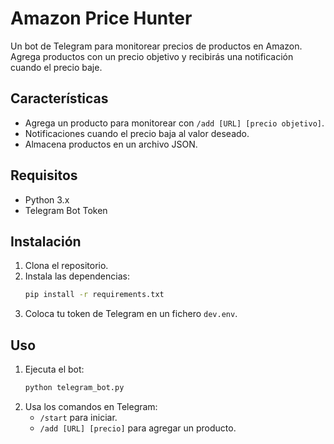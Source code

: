 # Amazon Price Hunter

Un bot de Telegram para monitorear precios de productos en Amazon. Agrega productos con un precio objetivo y recibirás una notificación cuando el precio baje.

## Características
- Agrega un producto para monitorear con `/add [URL] [precio objetivo]`.
- Notificaciones cuando el precio baja al valor deseado.
- Almacena productos en un archivo JSON.

## Requisitos
- Python 3.x
- Telegram Bot Token

## Instalación
1. Clona el repositorio.
2. Instala las dependencias:
    ```bash
    pip install -r requirements.txt
    ```
3. Coloca tu token de Telegram en un fichero `dev.env`.

## Uso
1. Ejecuta el bot:
    ```bash
    python telegram_bot.py
    ```
2. Usa los comandos en Telegram:
    - `/start` para iniciar.
    - `/add [URL] [precio]` para agregar un producto.
